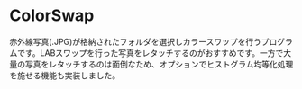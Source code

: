 # ColorSwap
赤外線写真(.JPG)が格納されたフォルダを選択しカラースワップを行うプログラムです。LABスワップを行った写真をレタッチするのがおすすめです。一方で大量の写真をレタッチするのは面倒なため、オプションでヒストグラム均等化処理を施せる機能も実装しました。
